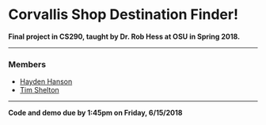 # Corvallis Shop Destination Finder!

**Final project in CS290, taught by Dr. Rob Hess at OSU in Spring 2018.**

---
### Members
 * [Hayden Hanson](https://github.com/hansohay)
 * [Tim Shelton](https://github.com/sheltoti)

---

**Code and demo due by 1:45pm on Friday, 6/15/2018**
